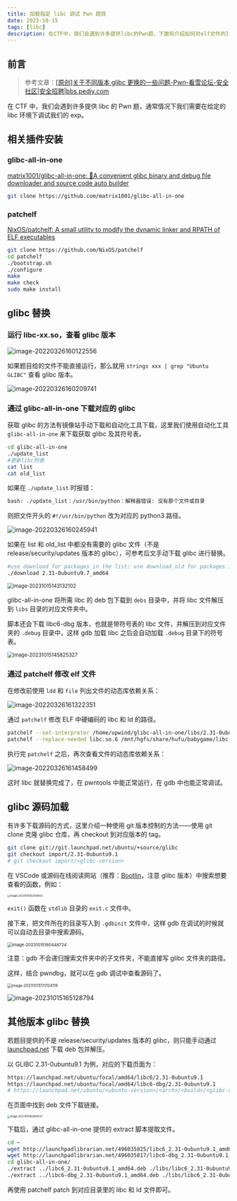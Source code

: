 ```yaml
---
title: 加载指定 libc 调试 Pwn 题目
date: 2023-10-15
tags: [libc]
description: 在CTF中，我们会遇到许多提供libc的Pwn题，下面将介绍如何对elf文件的libc进行替换，并在gdb中加载源码。 
---
```


## 前言

> 参考文章：[[原创]关于不同版本 glibc 更换的一些问题-Pwn-看雪论坛-安全社区|安全招聘|bbs.pediy.com](https://bbs.pediy.com/thread-254868.htm)

在 CTF 中，我们会遇到许多提供 libc 的 Pwn 题，通常情况下我们需要在给定的 libc 环境下调试我们的 exp。

## 相关插件安装

### glibc-all-in-one

[matrix1001/glibc-all-in-one: 🎁A convenient glibc binary and debug file downloader and source code auto builder](https://github.com/matrix1001/glibc-all-in-one)

```bash
git clone https://github.com/matrix1001/glibc-all-in-one
```

### patchelf

[NixOS/patchelf: A small utility to modify the dynamic linker and RPATH of ELF executables](https://github.com/NixOS/patchelf)

```bash
git clone https://github.com/NixOS/patchelf
cd patchelf
./bootstrap.sh
./configure
make
make check
sudo make install
```

## glibc 替换

### 运行 libc-xx.so，查看 glibc 版本

![image-20220326160122556](https://up-wind.github.io/assets/2023-10-15-libc-debug/image-20220326160122556.png)

如果题目给的文件不能直接运行，那么就用 `strings xxx | grep "Ubuntu GLIBC"` 查看 glibc 版本。

![image-20220326160209741](https://up-wind.github.io/assets/2023-10-15-libc-debug/image-20220326160209741.png)

### 通过 glibc-all-in-one 下载对应的 glibc

获取 glibc 的方法有镜像站手动下载和自动化工具下载，这里我们使用自动化工具 `glibc-all-in-one` 来下载获取 glibc 及其符号表。

```bash
cd glibc-all-in-one
./update_list
#更新libc列表
cat list
cat old_list
```

如果在 `./update_list` 时报错：

```bash
bash: ./update_list：/usr/bin/python：解释器错误: 没有那个文件或目录
```

则把文件开头的 `#!/usr/bin/python` 改为对应的 python3 路径。

![image-20220326160245941](https://up-wind.github.io/assets/2023-10-15-libc-debug/image-20220326160245941.png)

如果在 list 和 old_list 中都没有需要的 glibc 文件（不是 release/security/updates 版本的 glibc），可参考后文手动下载 glibc 进行替换。

```bash
#use download for packages in the list; use download_old for packages in the old_list.
./download 2.31-0ubuntu9.7_amd64
```

<img src="https://up-wind.github.io/assets/2023-10-15-libc-debug/image-20231015143132102.png" alt="image-20231015143132102" style="zoom:80%;" />

glibc-all-in-one 将所需 libc 的 deb 包下载到 `debs` 目录中，并将 libc 文件解压到 `libs` 目录的对应文件夹中。

脚本还会下载 libc6-dbg 版本，也就是带符号表的 libc 文件，并解压到对应文件夹的 `.debug` 目录中，这样 gdb 加载 libc 之后会自动加载 `.debug` 目录下的符号表。

<img src="https://up-wind.github.io/assets/2023-10-15-libc-debug/image-20231015145825327.png" alt="image-20231015145825327" style="zoom:80%;" />

### 通过 patchelf 修改 elf 文件

在修改前使用 `ldd` 和 `file` 列出文件的动态库依赖关系：

![image-20220326161322351](https://up-wind.github.io/assets/2023-10-15-libc-debug/image-20220326161322351.png)

通过 `patchelf` 修改 ELF 中硬编码的 libc 和 ld 的路径。

```bash
patchelf --set-interpreter /home/upwind/glibc-all-in-one/libs/2.31-0ubuntu9.7_amd64/ld-2.31.so ./babygame
patchelf --replace-needed libc.so.6 /mnt/hgfs/share/hufu/babygame/libc-2.31.so ./babygame
```

执行完 `patchelf` 之后，再次查看文件的动态库依赖关系：

![image-20220326161458499](https://up-wind.github.io/assets/2023-10-15-libc-debug/image-20220326161458499.png)

这时 libc 就替换完成了，在 pwntools 中能正常运行，在 gdb 中也能正常调试。

## glibc 源码加载

有许多下载源码的方式，这里介绍一种使用 git 版本控制的方法——使用 git clone 克隆 glibc 仓库，再 checkout 到对应版本的 tag。

```bash
git clone git://git.launchpad.net/ubuntu/+source/glibc
git checkout import/2.31-0ubuntu9.1
# git checkout import/<glibc-version>
```

在 VSCode 或源码在线阅读网站（推荐：[Bootlin](https://elixir.bootlin.com/glibc/glibc-2.31/source)，注意 glibc 版本）中搜索想要查看的函数，例如：

<img src="https://up-wind.github.io/assets/2023-10-15-libc-debug/image-20231015162936933.png" alt="image-20231015162936933" style="zoom: 40%;" />

`exit()` 函数在 `stdlib` 目录的 `exit.c` 文件中。

接下来，把文件所在的目录写入到 `.gdbinit` 文件中，这样 gdb 在调试的时候就可以自动去目录中搜索源码。

<img src="https://up-wind.github.io/assets/2023-10-15-libc-debug/image-20231015160448724.png" alt="image-20231015160448724" style="zoom: 67%;" />

注意：gdb 不会递归搜索文件夹中的子文件夹，不能直接写 glibc 文件夹的路径。

这样，结合 pwndbg，就可以在 gdb 调试中查看源码了。

<img src="https://up-wind.github.io/assets/2023-10-15-libc-debug/image-20231015170124119.png" alt="image-20231015170124119" style="zoom: 60%;" />

![image-20231015165128794](https://up-wind.github.io/assets/2023-10-15-libc-debug/image-20231015165128794.png)

## 其他版本 glibc 替换

若题目提供的不是 release/security/updates 版本的 glibc，则只能手动通过 [launchpad.net](https://launchpad.net/) 下载 deb 包并解压。

以 GLIBC 2.31-0ubuntu9.1 为例，对应的下载页面为：

```sh
https://launchpad.net/ubuntu/focal/amd64/libc6/2.31-0ubuntu9.1
https://launchpad.net/ubuntu/focal/amd64/libc6-dbg/2.31-0ubuntu9.1
# https://launchpad.net/ubuntu/<ubuntu-version>/<arch>/<build>/<glibc-version>
```

在页面中找到 deb 文件下载链接。

<img src="https://up-wind.github.io/assets/2023-10-15-libc-debug/image-20231015163840537.png" alt="image-20231015163840537" style="zoom:40%;" />

下载后，通过 glibc-all-in-one 提供的 extract 脚本提取文件。

```bash
cd ~
wget http://launchpadlibrarian.net/496035825/libc6_2.31-0ubuntu9.1_amd64.deb
wget http://launchpadlibrarian.net/496035817/libc6-dbg_2.31-0ubuntu9.1_amd64.deb
cd glibc-all-in-one/
./extract ../libc6_2.31-0ubuntu9.1_amd64.deb ./libs/libc6_2.31-0ubuntu9.1_amd64
./extract ../libc6-dbg_2.31-0ubuntu9.1_amd64.deb ./libs/libc6_2.31-0ubuntu9.1_amd64/.debug/
```

再使用 patchelf patch 到对应目录里的 libc 和 ld 文件即可。
